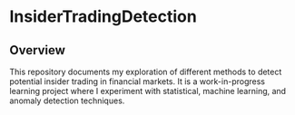 # InsiderTradingDetection


## Overview
This repository documents my exploration of different methods to detect potential insider trading in financial markets. It is a work-in-progress learning project where I experiment with statistical, machine learning, and anomaly detection techniques.  

